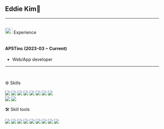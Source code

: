 ## Eddie Kim👋
---
<br>

<image src="https://github.com/eddkim/eddkim/assets/93297204/fea6d7d9-6ac1-4524-89d6-fabe24573c3d" width="24px" height="20px" alt="working"/>
Experience
<br><br>



#### APSTinc (2023-03 ~ Current)
 - Web/App developer

<!--

#### 주식회사 쇼엠 (2022-09 ~ 2023-02)
 - Backend-developer
!-->
---

<br>

⚙️
Skills
<br><br>
<img src="https://img.shields.io/badge/javascript-F7DF1E?style=flat-square&logo=javascript&logoColor=white"/>
<img src="https://img.shields.io/badge/typescript-3178C6?style=flat-square&logo=typescript&logoColor=white"/>
<img src="https://img.shields.io/badge/Python-3776AB?style=flat-square&logo=Python&logoColor=white"/>
<img src="https://img.shields.io/badge/django-092E20?style=flat-square&logo=django&logoColor=white"/>
<img src="https://img.shields.io/badge/selenium-43B02A?style=flat-square&logo=selenium&logoColor=white"/>
<img src="https://img.shields.io/badge/React-61DAFB?style=flat-square&logo=React&logoColor=white"/>
<img src="https://img.shields.io/badge/Next.js-000000?style=flat-square&logo=Next.js&logoColor=white"/>
<img src="https://img.shields.io/badge/node.js-339933?style=flat-square&logo=nodedotjs&logoColor=white"/>
<br>
<img src="https://img.shields.io/badge/Tailwind Css-06B6D4?style=flat-square&logo=Tailwind Css&logoColor=white"/>
<img src="https://img.shields.io/badge/sass-CC6699?style=flat-square&logo=sass&logoColor=white"/>
<br>

🛠
Skill tools
<br><br>
<img src="https://img.shields.io/badge/git-F05032?style=flat-square&logo=git&logoColor=white"/>
<img src="https://img.shields.io/badge/docker-2496ED?style=flat-square&logo=docker&logoColor=white"/>
<img src="https://img.shields.io/badge/firebase-FFCA28?style=flat-square&logo=firebase&logoColor=white"/>
<img src="https://img.shields.io/badge/reacthookform-EC5990?style=flat-square&logo=reacthookform&logoColor=white"/>
<img src="https://img.shields.io/badge/redux-764ABC?style=flat-square&logo=redux&logoColor=white"/>
<img src="https://img.shields.io/badge/mobx-FF9955?style=flat-square&logo=mobx&logoColor=white"/>
<img src="https://img.shields.io/badge/postman-FF6C37?style=flat-square&logo=postman&logoColor=white"/>
<img src="https://img.shields.io/badge/prisma-2D3748?style=flat-square&logo=prisma&logoColor=white"/>
<img src="https://img.shields.io/badge/graphql-E10098?style=flat-square&logo=graphql&logoColor=white"/>



<!--
**eddkim/eddkim** is a ✨ _special_ ✨ repository because its `README.md` (this file) appears on your GitHub profile.

Here are some ideas to get you started:

- 🔭 I’m currently working on ...
- 🌱 I’m currently learning ...
- 👯 I’m looking to collaborate on ...
- 🤔 I’m looking for help with ...- [Eddie Kim👋](#eddie-kim)

- 💬 Ask me about ...
- 📫 How to reach me: ...
- 😄 Pronouns: ...- [Eddie Kim👋](#eddie-kim)

- ⚡ Fun fact: ...
-->

